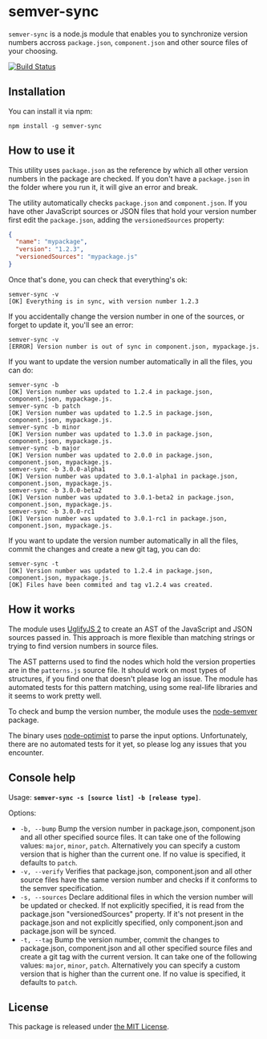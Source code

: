 # semver-sync

`semver-sync` is a node.js module that enables you to synchronize version numbers accross `package.json`, `component.json` and other source files of your choosing.

[![Build Status](https://secure.travis-ci.org/cimi/semver-sync.png)](http://travis-ci.org/cimi/semver-sync)

## Installation

You can install it via npm:

````
npm install -g semver-sync
````

## How to use it

This utility uses `package.json` as the reference by which all other version numbers in the package are checked. If you don't have a `package.json` in the folder where you run it, it will give an error and break.

The utility automatically checks `package.json` and `component.json`. If you have other JavaScript sources or JSON files that hold your version number first edit the `package.json`, adding the `versionedSources` property:

````json
{
  "name": "mypackage",
  "version": "1.2.3",
  "versionedSources": "mypackage.js"
}
````

Once that's done, you can check that everything's ok:

````terminal
semver-sync -v
[OK] Everything is in sync, with version number 1.2.3
````

If you accidentally change the version number in one of the sources, or forget to update it, you'll see an error:

````
semver-sync -v
[ERROR] Version number is out of sync in component.json, mypackage.js.
````

If you want to update the version number automatically in all the files, you can do:

````
semver-sync -b
[OK] Version number was updated to 1.2.4 in package.json, component.json, mypackage.js.
semver-sync -b patch
[OK] Version number was updated to 1.2.5 in package.json, component.json, mypackage.js.
semver-sync -b minor
[OK] Version number was updated to 1.3.0 in package.json, component.json, mypackage.js.
semver-sync -b major
[OK] Version number was updated to 2.0.0 in package.json, component.json, mypackage.js.
semver-sync -b 3.0.0-alpha1
[OK] Version number was updated to 3.0.1-alpha1 in package.json, component.json, mypackage.js.
semver-sync -b 3.0.0-beta2
[OK] Version number was updated to 3.0.1-beta2 in package.json, component.json, mypackage.js.
semver-sync -b 3.0.0-rc1
[OK] Version number was updated to 3.0.1-rc1 in package.json, component.json, mypackage.js.
````

If you want to update the version number automatically in all the files, commit the changes and create a new git tag, you can do:

````
semver-sync -t
[OK] Version number was updated to 1.2.4 in package.json, component.json, mypackage.js.
[OK] Files have been commited and tag v1.2.4 was created.
````

## How it works

The module uses [UglifyJS 2](https://github.com/mishoo/UglifyJS2) to create an AST of the JavaScript and JSON sources passed in. This approach is more flexible than matching strings or trying to find version numbers in source files.

The AST patterns used to find the nodes which hold the version properties are in the `patterns.js` source file. It should work on most types of structures, if you find one that doesn't please log an issue. The module has automated tests for this pattern matching, using some real-life libraries and it seems to work pretty well.

To check and bump the version number, the module uses the [node-semver](https://github.com/isaacs/node-semver) package.

The binary uses [node-optimist](https://github.com/substack/node-optimist) to parse the input options. Unfortunately, there are no automated tests for it yet, so please log any issues that you encounter.

## Console help

Usage: **`semver-sync -s [source list] -b [release type]`**.

Options:

* `-b, --bump`
   Bump the version number in package.json, component.json and all other specified source files. It can take one of the following values: `major`, `minor`, `patch`. Alternatively you can specify a custom version that is higher than the current one. If no value is specified, it defaults to `patch`.
* `-v, --verify`
   Verifies that package.json, component.json and all other source files have the same version number and checks if it conforms to the semver specification.
* `-s, --sources`
  Declare additional files in which the version number will be updated or checked. If not explicitly specified, it is read from the package.json "versionedSources" property. If it's not present in the package.json and not explicitly specified, only component.json and package.json will be synced.
* `-t, --tag`
  Bump the version number, commit the changes to package.json, component.json and all other specified source files and create a git tag with the current version. It can take one of the following values: `major`, `minor`, `patch`. Alternatively you can specify a custom version that is higher than the current one. If no value is specified, it defaults to `patch`.

## License

This package is released under [the MIT License](http://opensource.org/licenses/MIT).
